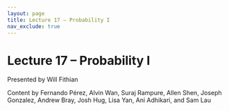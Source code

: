 ```yaml
---
layout: page
title: Lecture 17 – Probability I
nav_exclude: true
---
```


# Lecture 17 – Probability I

Presented by Will Fithian

Content by Fernando Pérez, Alvin Wan, Suraj Rampure, Allen Shen, Joseph Gonzalez, Andrew Bray, Josh Hug, Lisa Yan, Ani Adhikari, and Sam Lau
